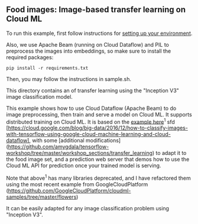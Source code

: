 Food images: Image-based transfer learning on Cloud ML
--------------------------------------------------

To run this example, first follow instructions for [setting up your environment](https://cloud.google.com/ml/docs/how-tos/getting-set-up).

Also, we use Apache Beam (running on Cloud Dataflow) and PIL to preprocess the images into embeddings, so make sure to install the required packages:
```
pip install -r requirements.txt
```

Then, you may follow the instructions in sample.sh.

This directory contains an of transfer learning using the "Inception V3" image classification model.

This example shows how to use Cloud Dataflow (Apache Beam) to do image preprocessing, then train and serve a model on Cloud ML. It supports distributed training on Cloud ML. It is based on the [example here](https://cloud.google.com/blog/big-data/2016/12/how-to-classify-images-with-tensorflow-using-google-cloud-machine-learning-and-cloud-dataflow)<sup>1</sup>
sfd [https://cloud.google.com/blog/big-data/2016/12/how-to-classify-images-with-tensorflow-using-google-cloud-machine-learning-and-cloud-dataflow], with some [additional modifications] (https://github.com/amygdala/tensorflow-workshop/tree/master/workshop_sections/transfer_learning) to adapt it to the food image set, and a prediction web server that demos how to use the Cloud ML API for prediction once your trained model is serving.

Note that above<sup>1</sup> has many libraries deprecated, and I have refactored them using the most recent example from GoogleCloudPlatform (https://github.com/GoogleCloudPlatform/cloudml-samples/tree/master/flowers)

It can be easily adapted for any image classification problem using "Inception V3".
